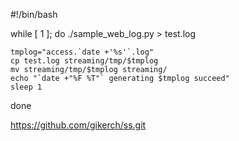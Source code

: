 #!/bin/bash

while [ 1 ]; do
    ./sample_web_log.py > test.log

    tmplog="access.`date +'%s'`.log"
    cp test.log streaming/tmp/$tmplog
    mv streaming/tmp/$tmplog streaming/
    echo "`date +"%F %T"` generating $tmplog succeed"
    sleep 1
done


https://github.com/gikerch/ss.git

